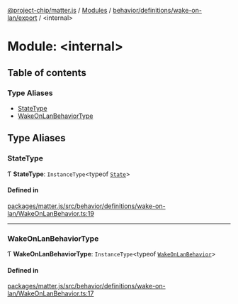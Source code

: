 [@project-chip/matter.js](../README.md) / [Modules](../modules.md) / [behavior/definitions/wake-on-lan/export](behavior_definitions_wake_on_lan_export.md) / \<internal\>

# Module: \<internal\>

## Table of contents

### Type Aliases

- [StateType](behavior_definitions_wake_on_lan_export._internal_.md#statetype)
- [WakeOnLanBehaviorType](behavior_definitions_wake_on_lan_export._internal_.md#wakeonlanbehaviortype)

## Type Aliases

### StateType

Ƭ **StateType**: `InstanceType`\<typeof [`State`](../classes/behavior_definitions_wake_on_lan_export.WakeOnLanServer.md#state-1)\>

#### Defined in

[packages/matter.js/src/behavior/definitions/wake-on-lan/WakeOnLanBehavior.ts:19](https://github.com/project-chip/matter.js/blob/904d0c9b952b91f28a21803759c5e5c66ee4d272/packages/matter.js/src/behavior/definitions/wake-on-lan/WakeOnLanBehavior.ts#L19)

___

### WakeOnLanBehaviorType

Ƭ **WakeOnLanBehaviorType**: `InstanceType`\<typeof [`WakeOnLanBehavior`](behavior_definitions_wake_on_lan_export.md#wakeonlanbehavior)\>

#### Defined in

[packages/matter.js/src/behavior/definitions/wake-on-lan/WakeOnLanBehavior.ts:17](https://github.com/project-chip/matter.js/blob/904d0c9b952b91f28a21803759c5e5c66ee4d272/packages/matter.js/src/behavior/definitions/wake-on-lan/WakeOnLanBehavior.ts#L17)
